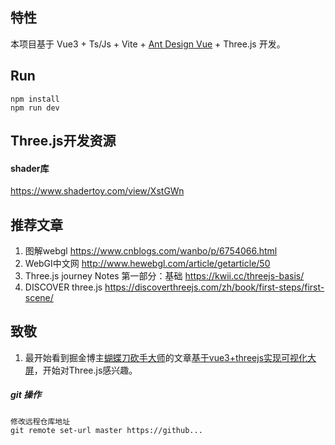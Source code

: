 ## 特性

本项目基于 Vue3 + Ts/Js + Vite +  [Ant Design Vue](https://antdv.com/components/overview) + Three.js 开发。

## Run

```node
npm install 
npm run dev
```

## Three.js开发资源

#### shader库

 <https://www.shadertoy.com/view/XstGWn>

## 推荐文章

1. 图解webgl <https://www.cnblogs.com/wanbo/p/6754066.html>
2. WebGI中文网 <http://www.hewebgl.com/article/getarticle/50>
3. Three.js journey Notes 第一部分：基础 <https://kwii.cc/threejs-basis/>
4. DISCOVER three.js <https://discoverthreejs.com/zh/book/first-steps/first-scene/>

## 致敬

1. 最开始看到掘金博主[蝴蝶刀砍手大师](<https://stevenfeng.cn/threejs-demo/>)的文章[基于vue3+threejs实现可视化大屏](https://juejin.cn/post/7235906062301085757)，开始对Three.js感兴趣。

<!-- 个人操作：
 git提交操作：https://blog.csdn.net/qq_43183942/article/details/132236316
 还不错的后台UI：https://www.creative-tim.com/product/muse-vue-ant-design-dashboard-pro -->

##### git 操作

 ```
 修改远程仓库地址
 git remote set-url master https://github...

 


 ```
